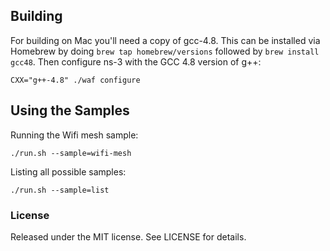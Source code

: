 ## Building

For building on Mac you'll need a copy of gcc-4.8. This can be installed via Homebrew by doing `brew tap homebrew/versions` followed by `brew install gcc48`. Then configure ns-3 with the GCC 4.8 version of g++:

    CXX="g++-4.8" ./waf configure

## Using the Samples

Running the Wifi mesh sample:

    ./run.sh --sample=wifi-mesh

Listing all possible samples:

    ./run.sh --sample=list

### License

Released under the MIT license. See LICENSE for details.
